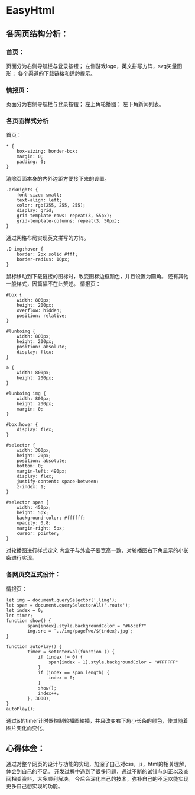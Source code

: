 # EasyHtml
## 各网页结构分析：
### 首页：
页面分为右侧导航栏与登录按钮；
左侧游戏logo，英文拼写方阵，svg矢量图形；
各个渠道的下载链接和适龄提示。
### 情报页：
页面分为右侧导航栏与登录按钮；
左上角轮播图；
左下角新闻列表。
### 各页面样式分析
首页：
```
* {
    box-sizing: border-box;
    margin: 0;
    padding: 0;
}
```
消除页面本身的内外边距方便接下来的设置。
```
.arknights {
    font-size: small;
    text-align: left;
    color: rgb(255, 255, 255);
    display: grid;
    grid-template-rows: repeat(3, 55px);
    grid-template-columns: repeat(3, 50px);
}
```
通过网格布局实现英文拼写的方阵。
```
.D img:hover {
    border: 2px solid #fff;
    border-radius: 10px;
}
```
鼠标移动到下载链接的图标时，改变图标边框颜色，并且设置为圆角。
还有其他一般样式，因篇幅不在此赘述。
情报页：
```
#box {
    width: 800px;
    height: 200px;
    overflow: hidden;
    position: relative;
}

#lunboimg {
    width: 800px;
    height: 200px;
    position: absolute;
    display: flex;
}

a {
    width: 800px;
    height: 200px;
}

#lunboimg img {
    width: 800px;
    height: 200px;
    margin: 0;
}

#box:hover {
    display: flex;
}

#selector {
    width: 300px;
    height: 20px;
    position: absolute;
    bottom: 0;
    margin-left: 490px;
    display: flex;
    justify-content: space-between;
    z-index: 1;
}

#selector span {
    width: 450px;
    height: 5px;
    background-color: #ffffff;
    opacity: 0.8;
    margin-right: 5px;
    cursor: pointer;
}
```
对轮播图进行样式定义
内盒子与外盒子要宽高一致，对轮播图右下角显示的小长条进行实现。
### 各网页交互式设计：
情报页：
```
let img = document.querySelector('.limg');
let span = document.querySelectorAll('.route');
let index = 0;
let timer;
function show() {
        span[index].style.backgroundColor = "#65cef7"
        img.src = `../img/pageTwo/${index}.jpg`;
}

function autoPlay() {
        timer = setInterval(function () {
            if (index != 0) {
                span[index - 1].style.backgroundColor = "#FFFFFF"
            }
            if (index == span.length) {
                index = 0;
            }
            show();
            index++;
        }, 3000);
}
autoPlay();
```
通过js的timer计时器控制轮播图轮播，并且改变右下角小长条的颜色，使其随着图片变化而变化。

## 心得体会：
通过对整个网页的设计与功能的实现，加深了自己对css，js，html的相关理解，体会到自己的不足。
开发过程中遇到了很多问题，通过不断的试错与纠正以及查阅相关资料，大多顺利解决。
今后会深化自己的技术，弥补自己的不足以能实现更多自己想实现的功能。

